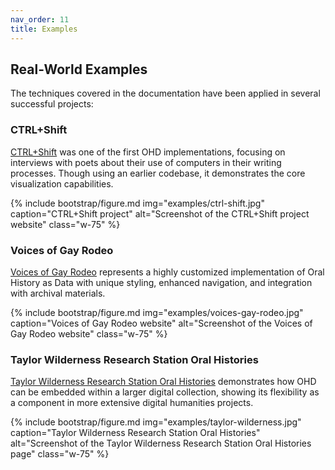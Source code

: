 ```yaml
---
nav_order: 11
title: Examples
---
```



## Real-World Examples

The techniques covered in the documentation have been applied in several successful projects:

### CTRL+Shift
[CTRL+Shift](https://ctrl-shift.org/) was one of the first OHD implementations, focusing on interviews with poets about their use of computers in their writing processes. Though using an earlier codebase, it demonstrates the core visualization capabilities.

{% include bootstrap/figure.md img="examples/ctrl-shift.jpg" caption="CTRL+Shift project" alt="Screenshot of the CTRL+Shift project website" class="w-75" %}

### Voices of Gay Rodeo
[Voices of Gay Rodeo](https://www.voicesofgayrodeo.com/) represents a highly customized implementation of Oral History as Data with unique styling, enhanced navigation, and integration with archival materials.

{% include bootstrap/figure.md img="examples/voices-gay-rodeo.jpg" caption="Voices of Gay Rodeo website" alt="Screenshot of the Voices of Gay Rodeo website" class="w-75" %}

### Taylor Wilderness Research Station Oral Histories
[Taylor Wilderness Research Station Oral Histories](https://www.lib.uidaho.edu/digital/taylor-archive/oral_histories/) demonstrates how OHD can be embedded within a larger digital collection, showing its flexibility as a component in more extensive digital humanities projects.

{% include bootstrap/figure.md img="examples/taylor-wilderness.jpg" caption="Taylor Wilderness Research Station Oral Histories" alt="Screenshot of the Taylor Wilderness Research Station Oral Histories page" class="w-75" %}

